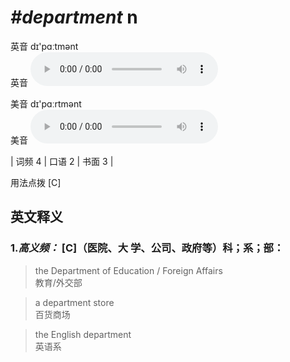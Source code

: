 # ***\#department*** n
英音 dɪ'pɑːtmənt  
英音
<audio src="./media/department-B.aac" controls="controls"></audio>

美音 dɪ'pɑːrtmənt  
美音
<audio src="./media/department.aac" controls="controls"></audio>



| 词频 4 | 口语 2 | 书面 3 |  

用法点拨  [C]

英文释义
---
### 1.*高义频：* **[C]（医院、大 学、公司、政府等）科；系；部：**  

 > the Department of Education / Foreign Affairs   
 > 教育/外交部    

 > a department store   
 > 百货商场    

 > the English department  
 > 英语系    


